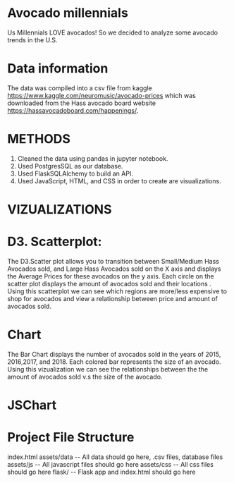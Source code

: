 # Avocado millennials 
Us Millennials LOVE avocados! So we decided to analyze some avocado trends in the U.S. 

# Data information 
The data was compiled into a csv file from kaggle https://www.kaggle.com/neuromusic/avocado-prices which was downloaded from the Hass avocado board website https://hassavocadoboard.com/happenings/. 
#      METHODS
1. Cleaned the data using pandas in jupyter notebook.
2. Used PostgresSQL as our database.
3. Used FlaskSQLAlchemy to build an API. 
4. Used JavaScript, HTML, and CSS in order to create are visualizations.

#  VIZUALIZATIONS 
 # D3. Scatterplot:
 The D3.Scatter plot allows you to transition between Small/Medium Hass Avocados sold, and Large Hass Avocados sold on the X axis and displays the Average Prices for these avocados on the y axis. Each circle on the scatter plot displays the amount of avocados sold and their locations . Using this scatterplot we can see which regions are more/less expensive to shop for avocados and view a relationship between price and amount of avocados sold. 
 # Chart 
 The Bar Chart displays the number of avocados sold in the years of 2015, 2016,2017, and 2018. Each colored bar represents the size of an avocado. Using this vizualization we can see the relationships between the the amount of avocados sold v.s the size of the avocado. 
 # JSChart
 


# Project File Structure
index.html
assets/data -- All data should go here, .csv files, database files
assets/js -- All javascript files should go here
assets/css -- All css files should go here
flask/ -- Flask app and index.html should go here 
